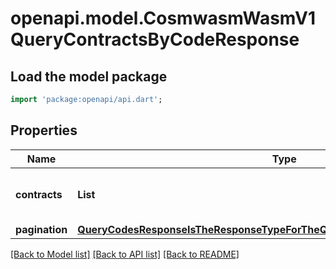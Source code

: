 # openapi.model.CosmwasmWasmV1QueryContractsByCodeResponse

## Load the model package
```dart
import 'package:openapi/api.dart';
```

## Properties
Name | Type | Description | Notes
------------ | ------------- | ------------- | -------------
**contracts** | **List<String>** |  | [optional] [default to const []]
**pagination** | [**QueryCodesResponseIsTheResponseTypeForTheQueryCodesRPCMethodPagination**](QueryCodesResponseIsTheResponseTypeForTheQueryCodesRPCMethodPagination.md) |  | [optional] 

[[Back to Model list]](../README.md#documentation-for-models) [[Back to API list]](../README.md#documentation-for-api-endpoints) [[Back to README]](../README.md)


